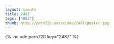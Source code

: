 ```yaml
--- 
layout: sieutv
title: 2487
tags: ["002"]
thumb: http://porn720.net/video/2487/poster.jpg
---
```

{% include porn720 key="2487" %} 
